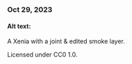 ### Oct 29, 2023

#### Alt text:

A Xenia with a joint & edited smoke layer.

Licensed under CC0 1.0.
